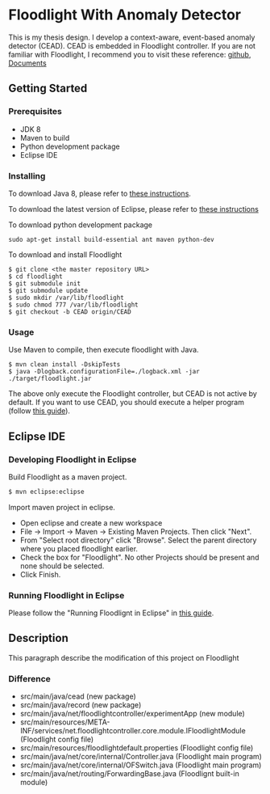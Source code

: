 Floodlight With Anomaly Detector
====================================

This is my thesis design. I develop a context-aware, event-based anomaly detector (CEAD). CEAD is embedded in Floodlight controller. If you are not familiar with Floodlight, I recommend you to visit these reference:  [github](https://github.com/floodlight/floodlight), [Documents](https://floodlight.atlassian.net/wiki/spaces/floodlightcontroller/overview)

## Getting Started

### Prerequisites
* JDK 8
* Maven to build
* Python development package
* Eclipse IDE

### Installing

To download Java 8, please refer to [these instructions](http://www.webupd8.org/2012/09/install-oracle-java-8-in-ubuntu-via-ppa.html).

To download the latest version of Eclipse, please refer to [these instructions](https://eclipse.org/downloads/)

To download python development package
```
sudo apt-get install build-essential ant maven python-dev
```
To download and install Floodlight
```
$ git clone <the master repository URL>
$ cd floodlight
$ git submodule init
$ git submodule update
$ sudo mkdir /var/lib/floodlight
$ sudo chmod 777 /var/lib/floodlight
$ git checkout -b CEAD origin/CEAD
```

### Usage
Use Maven to compile, then execute floodlight with Java.
```
$ mvn clean install -DskipTests
$ java -Dlogback.configurationFile=./logback.xml -jar ./target/floodlight.jar
```
The above only execute the Floodlight controller, but CEAD is not active by default.
If you want to use CEAD, you should execute a helper program (follow [this guide](pass)).

## Eclipse IDE
### Developing Floodlight in Eclipse
Build Floodlight as a maven project.
```diff
$ mvn eclipse:eclipse
```
Import maven project in eclipse.
* Open eclipse and create a new workspace
* File -> Import -> Maven -> Existing Maven Projects. Then click "Next".
* From "Select root directory" click "Browse". Select the parent directory where you placed floodlight earlier.
* Check the box for "Floodlight". No other Projects should be present and none should be selected.
* Click Finish.

### Running Floodlight in Eclipse
Please follow the "Running Floodlignt in Eclipse" in [this guide](https://floodlight.atlassian.net/wiki/spaces/floodlightcontroller/pages/1343544/Installation+Guide).

## Description
This paragraph describe the modification of this project on Floodlight

### Difference
* src/main/java/cead (new package)
* src/main/java/record (new package)
* src/main/java/net/floodlightcontroller/experimentApp (new module)
* src/main/resources/META-INF/services/net.floodlightcontroller.core.module.IFloodlightModule (Floodlight config file)
* src/main/resources/floodlightdefault.properties (Floodlight config file)
* src/main/java/net/core/internal/Controller.java (Floodlight main program)
* src/main/java/net/core/internal/OFSwitch.java (Floodlight main program)
* src/main/java/net/routing/ForwardingBase.java (Floodlignt built-in module)
